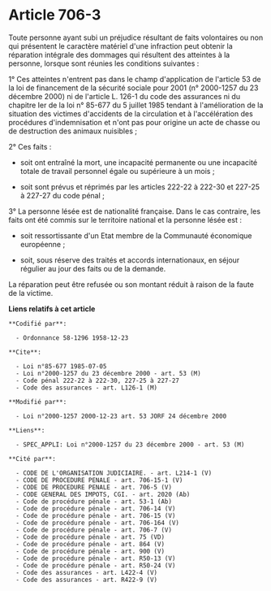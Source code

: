 # Article 706-3

Toute personne ayant subi un préjudice résultant de faits volontaires ou non qui présentent le caractère matériel d'une
infraction peut obtenir la réparation intégrale des dommages qui résultent des atteintes à la personne, lorsque sont réunies
les conditions suivantes :

1° Ces atteintes n'entrent pas dans le champ d'application de l'article 53 de la loi de financement de la sécurité sociale
pour 2001 (n° 2000-1257 du 23 décembre 2000) ni de l'article L. 126-1 du code des assurances ni du chapitre Ier de la loi n°
85-677 du 5 juillet 1985 tendant à l'amélioration de la situation des victimes d'accidents de la circulation et à
l'accélération des procédures d'indemnisation et n'ont pas pour origine un acte de chasse ou de destruction des animaux
nuisibles ;

2° Ces faits :

- soit ont entraîné la mort, une incapacité permanente ou une incapacité totale de travail personnel égale ou supérieure à un
mois ;

- soit sont prévus et réprimés par les articles 222-22 à 222-30 et 227-25 à 227-27 du code pénal ;

3° La personne lésée est de nationalité française. Dans le cas contraire, les faits ont été commis sur le territoire national
et la personne lésée est :

- soit ressortissante d'un Etat membre de la Communauté économique européenne ;

- soit, sous réserve des traités et accords internationaux, en séjour régulier au jour des faits ou de la demande.

La réparation peut être refusée ou son montant réduit à raison de la faute de la victime.

**Liens relatifs à cet article**

	**Codifié par**:

	  - Ordonnance 58-1296 1958-12-23

	**Cite**:

	  - Loi n°85-677 1985-07-05
	  - Loi n°2000-1257 du 23 décembre 2000 - art. 53 (M)
	  - Code pénal 222-22 à 222-30, 227-25 à 227-27
	  - Code des assurances - art. L126-1 (M)

	**Modifié par**:

	  - Loi n°2000-1257 2000-12-23 art. 53 JORF 24 décembre 2000

	**Liens**:

	  - SPEC_APPLI: Loi n°2000-1257 du 23 décembre 2000 - art. 53 (M)

	**Cité par**:

	  - CODE DE L'ORGANISATION JUDICIAIRE. - art. L214-1 (V)
	  - CODE DE PROCEDURE PENALE - art. 706-15-1 (V)
	  - CODE DE PROCEDURE PENALE - art. 706-5 (V)
	  - CODE GENERAL DES IMPOTS, CGI. - art. 2020 (Ab)
	  - Code de procédure pénale - art. 53-1 (Ab)
	  - Code de procédure pénale - art. 706-14 (V)
	  - Code de procédure pénale - art. 706-15 (V)
	  - Code de procédure pénale - art. 706-164 (V)
	  - Code de procédure pénale - art. 706-7 (V)
	  - Code de procédure pénale - art. 75 (VD)
	  - Code de procédure pénale - art. 864 (V)
	  - Code de procédure pénale - art. 900 (V)
	  - Code de procédure pénale - art. R50-13 (V)
	  - Code de procédure pénale - art. R50-24 (V)
	  - Code des assurances - art. L422-4 (V)
	  - Code des assurances - art. R422-9 (V)
